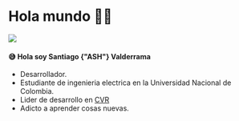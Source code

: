# Hola mundo 👋😉
<img src="https://i.imgur.com/4DTLG5s.png" />
<h4>😅 Hola soy Santiago {"ASH"} Valderrama</h4>
<ul type=”A”>
  <li>Desarrollador.</li>
  <li>Estudiante de ingenieria electrica en la Universidad Nacional de Colombia.</li>
  <li>Lider de desarrollo en <a href="http://colombianvirtualreality.com">CVR</a></li>
  <li>Adicto a aprender cosas nuevas.</li>
</ul>


